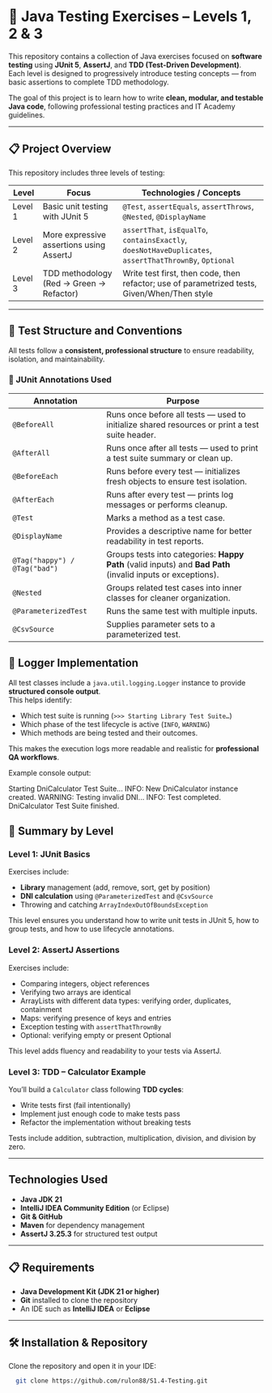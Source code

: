 

# 🧪 Java Testing Exercises – Levels 1, 2 & 3

This repository contains a collection of Java exercises focused on **software testing** using **JUnit 5**, **AssertJ**, and **TDD (Test-Driven Development)**.  
Each level is designed to progressively introduce testing concepts — from basic assertions to complete TDD methodology.

The goal of this project is to learn how to write **clean, modular, and testable Java code**, following professional testing practices and IT Academy guidelines.

---

## 📋 Project Overview

This repository includes three levels of testing:

| Level | Focus | Technologies / Concepts |
|-------|-------|---------------------------|
| Level 1 | Basic unit testing with JUnit 5 | `@Test`, `assertEquals`, `assertThrows`, `@Nested`, `@DisplayName` |
| Level 2 | More expressive assertions using AssertJ | `assertThat`, `isEqualTo`, `containsExactly`, `doesNotHaveDuplicates`, `assertThatThrownBy`, `Optional` |
| Level 3 | TDD methodology (Red → Green → Refactor) | Write test first, then code, then refactor; use of parametrized tests, Given/When/Then style |

---
## 🧩 Test Structure and Conventions

All tests follow a **consistent, professional structure** to ensure readability, isolation, and maintainability.

### 🧠 JUnit Annotations Used

| Annotation | Purpose |
|-------------|----------|
| `@BeforeAll` | Runs once before all tests — used to initialize shared resources or print a test suite header. |
| `@AfterAll` | Runs once after all tests — used to print a test suite summary or clean up. |
| `@BeforeEach` | Runs before every test — initializes fresh objects to ensure test isolation. |
| `@AfterEach` | Runs after every test — prints log messages or performs cleanup. |
| `@Test` | Marks a method as a test case. |
| `@DisplayName` | Provides a descriptive name for better readability in test reports. |
| `@Tag("happy") / @Tag("bad")` | Groups tests into categories: **Happy Path** (valid inputs) and **Bad Path** (invalid inputs or exceptions). |
| `@Nested` | Groups related test cases into inner classes for cleaner organization. |
| `@ParameterizedTest` | Runs the same test with multiple inputs. |
| `@CsvSource` | Supplies parameter sets to a parameterized test. |

## 🧾 Logger Implementation

All test classes include a `java.util.logging.Logger` instance to provide **structured console output**.  
This helps identify:
- Which test suite is running (`>>> Starting Library Test Suite…`)
- Which phase of the test lifecycle is active (`INFO`, `WARNING`)
- Which methods are being tested and their outcomes.

This makes the execution logs more readable and realistic for **professional QA workflows**.

Example console output:

Starting DniCalculator Test Suite...
INFO: New DniCalculator instance created.
WARNING: Testing invalid DNI...
INFO: Test completed.
DniCalculator Test Suite finished.

## 📖 Summary by Level

### Level 1: JUnit Basics

Exercises include:
- **Library** management (add, remove, sort, get by position)
- **DNI calculation** using `@ParameterizedTest` and `@CsvSource`
- Throwing and catching `ArrayIndexOutOfBoundsException`

This level ensures you understand how to write unit tests in JUnit 5, how to group tests, and how to use lifecycle annotations.

### Level 2: AssertJ Assertions

Exercises include:
- Comparing integers, object references
- Verifying two arrays are identical
- ArrayLists with different data types: verifying order, duplicates, containment
- Maps: verifying presence of keys and entries
- Exception testing with `assertThatThrownBy`
- Optional: verifying empty or present Optional

This level adds fluency and readability to your tests via AssertJ.

### Level 3: TDD – Calculator Example

You’ll build a `Calculator` class following **TDD cycles**:

- Write tests first (fail intentionally)
- Implement just enough code to make tests pass
- Refactor the implementation without breaking tests

Tests include addition, subtraction, multiplication, division, and division by zero.

---

## Technologies Used

- **Java JDK 21**
- **IntelliJ IDEA Community Edition** (or Eclipse)
- **Git & GitHub**
- **Maven** for dependency management
- **AssertJ 3.25.3** for structured test output

---

## 📋 Requirements

- **Java Development Kit (JDK 21 or higher)**
- **Git** installed to clone the repository
- An IDE such as **IntelliJ IDEA** or **Eclipse**

---

## 🛠️ Installation & Repository

Clone the repository and open it in your IDE:

```bash
  git clone https://github.com/rulon88/S1.4-Testing.git
